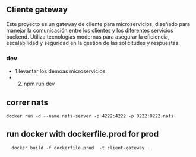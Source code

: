 ## Cliente gateway

Este proyecto es un gateway de cliente para microservicios, diseñado para manejar la comunicación entre los clientes y los diferentes servicios backend. Utiliza tecnologías modernas para asegurar la eficiencia, escalabilidad y seguridad en la gestión de las solicitudes y respuestas.

### dev

- 1.levantar los demoas microservicios 
- 2. npm run dev

## correr nats

`docker run -d --name nats-server -p 4222:4222 -p 8222:8222 nats`

## run docker with dockerfile.prod for prod
```
  docker build -f dockerfile.prod  -t client-gateway . 
```